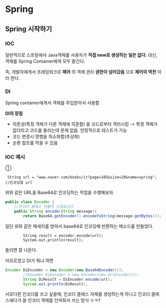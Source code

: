 # Spring
## Spring 시작하기 

### IOC
일반적으로 스프링에서 Java객체를 사용자가 **직접 new로 생성하는 일은 없다.** 대신, 객체를 Spring Container에게 모두 맡긴다.

즉, 개발자에게서 프레임워크로 **제어** 의 객체 관리 **권한이 넘어갔음** 으로 **제어의 역전** 이라 한다.

### DI
Spring container에게서 객체를 주입받아서 사용함


**DI의 장점**
* 의존성(특정 객체가 다른 객체에 의존함) 을 코드로부터 격리시킴 -> 특정 객체가 없더라고 코드를 돌리는데 문제 없음. 안정적으로 테스트가 가능
* 코드 변경시 영향을 최소화함(추상화)
* 순환 참조를 막을 수 있음


### IOC 예시

①

` String url = "www.naver.com/books/it?page=105&size=20&name=spring"; //인코딩할 url`
  
위와 같은 URL을 Base64로 인코딩하는 작업을 수행해보자.

```java
public class Encoder {
    //인코더 클래스 만들어 드렸습니다
    public String encode(String message){
        return Base64.getEncoder().encodeToString(message.getBytes());
```

일단 위와 같은 메세지를 받아서 base64로 인코딩해 반환하는 메소드를 만들었다.

``` Encoder encoder = new Encoder();
        String result = encoder.encode(url);
        System.out.println(result);
```

돌리면 잘 나온다.



아모르겠고 DI가 뭐냐 하면

```JAVA
Encoder DiEncoder = new Encoder(new Base64Encoder());
        //Encoder DiEncoder = new Encoder(new UrlEncoder());
        String DiResult = DiEncoder.encode(url);
        System.out.println(DiResult);
```

서로다른 인코더를 쓰고 싶을때, 인코더 클래스 자체를 생성하는게 아니고 인코더 클래스에다가 쓸 인코더 객체를 던져줘서 쓰는 방식
ㅇㅋ?

